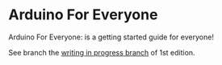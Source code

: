 # Arduino For Everyone

Arduino For Everyone: is a getting started guide for everyone!

See branch the [writing in progress branch](https://github.com/MakerBook/arduino-for-everyone/tree/1st-edition-wip) of 1st edition.
